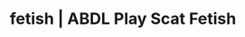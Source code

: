 ---
categories:
- Real Couples
- Latex Fetish
- Inclusive Desire
- Interactive NSFW
- Sapphic Desires
image: /assets/images/1747714273852.jpg
layout: post
schema:
  description: Premium adult content featuring ABDL Play, Scat Fetish. High-quality
    artwork with provocative themes.
  keywords:
  - Immersive Erotica
  - Virtual Sex
  - ABDL Play
  - Gothic Erotica
  - Gender-Fluid
  - Spiritual Kink
  - Scat Fetish
  name: 1747714273852 | ABDL Play Scat Fetish
  type: VisualArtwork
seo:
  description: Featured content with high-quality ABDL Play, Scat Fetish. HD images
    available.
  keywords: ABDL Play, Scat Fetish
  og_image: /assets/images/1747714273852.jpg
  schema_type: VisualArtwork
tags:
- '#fetish'
- ABDL Play
- Scat Fetish
title: fetish | ABDL Play Scat Fetish
---